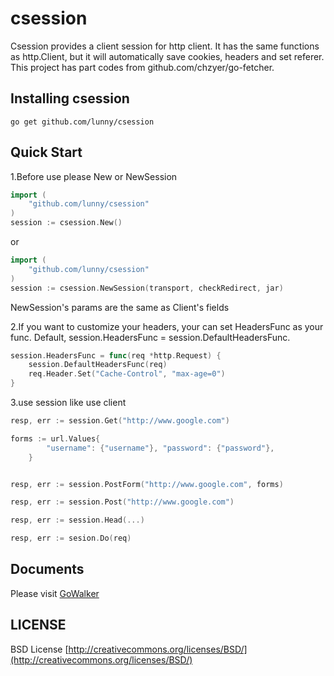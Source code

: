 # csession


Csession provides a client session for http client. It has the same functions as http.Client, but it will automatically save cookies, headers and set referer. This project has part codes from github.com/chzyer/go-fetcher.


## Installing csession

	go get github.com/lunny/csession

## Quick Start

1.Before use please New or NewSession
 
```Go
import (
	"github.com/lunny/csession"
)
session := csession.New()
```

or

```Go
import (
	"github.com/lunny/csession"
)
session := csession.NewSession(transport, checkRedirect, jar)
```
NewSession's params are the same as Client's fields

2.If you want to customize your headers, your can set HeadersFunc as your func. Default, session.HeadersFunc = session.DefaultHeadersFunc.

```Go
session.HeadersFunc = func(req *http.Request) {
	session.DefaultHeadersFunc(req)
	req.Header.Set("Cache-Control", "max-age=0")
}
```

3.use session like use client

```Go
resp, err := session.Get("http://www.google.com")

forms := url.Values{
		"username": {"username"}, "password": {"password"},
	}


resp, err := session.PostForm("http://www.google.com", forms)

resp, err := session.Post("http://www.google.com")

resp, err := session.Head(...)

resp, err := sesion.Do(req)

```

## Documents 

Please visit [GoWalker](http://gowalker.org/github.com/lunny/csession)


## LICENSE

 BSD License
 [http://creativecommons.org/licenses/BSD/](http://creativecommons.org/licenses/BSD/)
